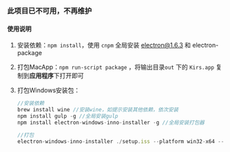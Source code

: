 ### 此项目已不可用，不再维护
#### 使用说明

1. 安装依赖：`npm install`，使用 `cnpm` 全局安装 electron@1.6.3 和 electron-package

2. 打包MacApp：`npm run-script package` ，将输出目录`out` 下的 `Kirs.app` 复制到**应用程序**下打开即可

3. 打包Windows安装包：

   ```javascript
   //安装依赖
   brew install wine //安装wine，如提示安装其他依赖，依次安装
   npm install gulp -g //全局安装gulp
   npm install electron-windows-inno-installer -g //全局安装打包器

   //打包
   electron-windows-inno-installer ./setup.iss --platform win32-x64 --icon ./icon.ico
   ```
    
